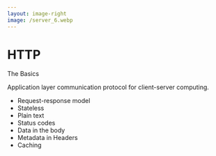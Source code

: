 ```yaml
---
layout: image-right
image: /server_6.webp
---
```


# HTTP

The Basics

Application layer communication protocol for client-server computing.

- <span class="text-cyan-400">Request</span>-<span class="text-purple-400">response</span> model
- Stateless
- Plain text
- Status codes
- Data in the body
- Metadata in Headers
- Caching

